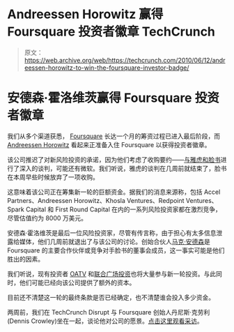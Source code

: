 # Andreessen Horowitz 赢得 Foursquare 投资者徽章 TechCrunch

> 原文：<https://web.archive.org/web/https://techcrunch.com/2010/06/12/andreessen-horowitz-to-win-the-foursquare-investor-badge/>

# 安德森·霍洛维茨赢得 Foursquare 投资者徽章

我们从多个渠道获悉， [Foursquare](https://web.archive.org/web/20221209060837/http://www.foursquare.com/) 长达一个月的筹资过程已进入最后阶段，而 [Andreessen Horowitz](https://web.archive.org/web/20221209060837/http://www.crunchbase.com/financial-organization/andreessen-horowitz) 看起来正准备入住 Foursquare 以获得投资者徽章。

该公司推迟了对新风险投资的承诺，因为他们考虑了收购要约——[与雅虎和脸书](https://web.archive.org/web/20221209060837/https://beta.techcrunch.com/2010/04/22/facebook-and-microsoft-check-in-with-foursquare-will-crowley-sell/)进行了深入的谈判，可能还有微软。我们听说，雅虎的谈判在几周前就结束了，脸书在本周早些时候放弃了一项收购。

这意味着该公司正在筹集新一轮的巨额资金。据我们的消息来源称，包括 Accel Partners、Andreessen Horowitz、Khosla Ventures、Redpoint Ventures、Spark Capital 和 First Round Capital 在内的一系列风险投资家都在激烈竞争，尽管估值约为 8000 万美元。

安德森·霍洛维茨是最后一位风险投资家，尽管有传言称，由于担心有太多信息泄露给媒体，他们几周前就退出了与该公司的讨论。创始合伙人[马克·安德森](https://web.archive.org/web/20221209060837/http://www.crunchbase.com/person/marc-andreessen)是 Foursquare 的主要合作伙伴或竞争对手脸书的董事会成员，这一事实可能是他们胜出的因素。

我们听说，现有投资者 [OATV](https://web.archive.org/web/20221209060837/http://www.crunchbase.com/financial-organization/o-reilly-alphatech-ventures) 和[联合广场投资](https://web.archive.org/web/20221209060837/http://www.crunchbase.com/financial-organization/union-square-ventures)也将大量参与新一轮投资。与此同时，他们可能已经向该公司提供了额外的资本。

目前还不清楚这一轮的最终条款是否已经确定，也不清楚谁会投入多少资金。

两周前，我们在 TechCrunch Disrupt 与 Foursquare 创始人丹尼斯·克劳利(Dennis Crowley)坐在一起，谈论他对公司的愿景。[点击这里观看采访](https://web.archive.org/web/20221209060837/https://beta.techcrunch.com/2010/05/29/crowley-foursquarevideo/)。